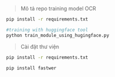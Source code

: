 > Mô tả repo training model OCR

```bash
pip install -r requirements.txt
```

```bash
#training with huggingface tool
python train_module_using_hugingface.py
```

> Cài đặt thư viện 

```bash
pip install -r requirements.txt
```

```bash
pip install fastwer
```
